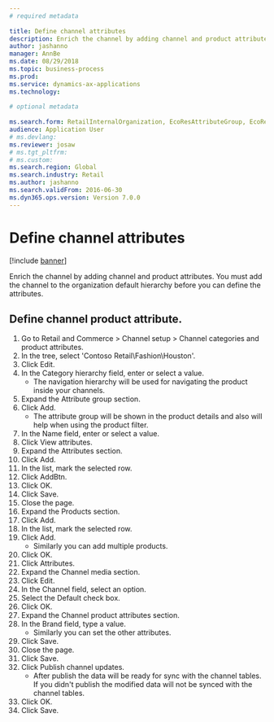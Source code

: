 ```yaml
--- 
# required metadata 
 
title: Define channel attributes
description: Enrich the channel by adding channel and product attributes. 
author: jashanno
manager: AnnBe 
ms.date: 08/29/2018
ms.topic: business-process 
ms.prod:  
ms.service: dynamics-ax-applications 
ms.technology:  
 
# optional metadata 
 
ms.search.form: RetailInternalOrganization, EcoResAttributeGroup, EcoResAttributeGroupAttribute, RetailAddChannelItems, RetailCatalogProductAttributeValue, RetailMedia   
audience: Application User 
# ms.devlang:  
ms.reviewer: josaw
# ms.tgt_pltfrm:  
# ms.custom:  
ms.search.region: Global
ms.search.industry: Retail
ms.author: jashanno
ms.search.validFrom: 2016-06-30 
ms.dyn365.ops.version: Version 7.0.0 
---
```

# Define channel attributes

[!include [banner](../includes/banner.md)]

Enrich the channel by adding channel and product attributes. You must add the channel to the organization default hierarchy before you can define the attributes.


## Define channel product attribute.
1. Go to Retail and Commerce > Channel setup > Channel categories and product attributes.
2. In the tree, select 'Contoso Retail\Fashion\Houston'.
3. Click Edit.
4. In the Category hierarchy field, enter or select a value.
    * The navigation hierarchy will be used for navigating the product inside your channels.  
5. Expand the Attribute group section.
6. Click Add.
    * The attribute group will be shown in the product details and also will help when using the product filter.  
7. In the Name field, enter or select a value.
8. Click View attributes.
9. Expand the Attributes section.
10. Click Add.
11. In the list, mark the selected row.
12. Click AddBtn.
13. Click OK.
14. Click Save.
15. Close the page.
16. Expand the Products section.
17. Click Add.
18. In the list, mark the selected row.
19. Click Add.
    * Similarly you can add multiple products.  
20. Click OK.
21. Click Attributes.
22. Expand the Channel media section.
23. Click Edit.
24. In the Channel field, select an option.
25. Select the Default check box.
26. Click OK.
27. Expand the Channel product attributes section.
28. In the Brand field, type a value.
    * Similarly you can set the other attributes.  
29. Click Save.
30. Close the page.
31. Click Save.
32. Click Publish channel updates.
    * After publish the data will be ready for sync with the channel tables. If you didn't publish the modified data will not be synced with the channel tables.  
33. Click OK.
34. Click Save.

